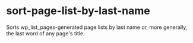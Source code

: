sort-page-list-by-last-name
===========================

Sorts wp_list_pages-generated page lists by last name or, more generally, the last word of any page's title.
